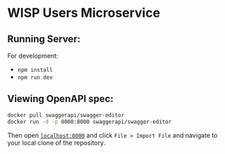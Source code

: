 # WISP Users Microservice

## Running Server:

For development:
* `npm install`
* `npm run dev`

## Viewing OpenAPI spec:

```bash
docker pull swaggerapi/swagger-editor
docker run -d -p 8000:8080 swaggerapi/swagger-editor
```

Then open [`localhost:8000`](http://localhost:8000) and click `File > Import File` and navigate to your local clone of the repository.